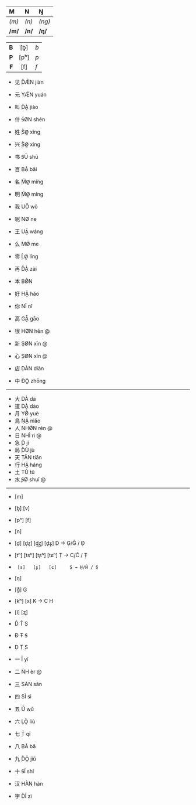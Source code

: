 | M | N | Ŋ |
|:-|:-|:-|
| *(m)* | *(n)* | *(ng)* |
| **/m/** | **/n/** | **/ŋ/** |

| | | |
|-:|:-:|:-|
| **B** | [b̥] | *b* |
| **P** | [pʰ] | *p* |
| **F** | [f] | *f* |




* 见 ̣D̂Æ̀N jiàn
* 元 YǼN yuán
* 叫 ̣D̂Ḁ̀ jiào
* 什 Ꞩ́ØN shén
* 姓 ̣S̀Ø̰ xìng
* 兴 ̣S̀Ø̰ xìng
* 书 ꞨŪ shū


* 百 BẠ̌ bǎi
* 名 ̣ḾØ̰ míng
* 明 ̣ḾØ̰ míng
* 我 UǑ wǒ
* 呢 NØ ne
* 王 UÁ̰ wáng	
* 么 MØ me
* 零 ̣ĹØ̰ líng
* 再 D̂Ạ̀ zài
* 本 BØ̌N
* 好 HḀ̌ hǎo
* 你 NǏ nǐ
* 高 GḀ̄ gāo
* 很 HØN hěn @
* 新 ṢØN xīn @
* 心 ṢØN xīn @
* 店 ḌÀN diàn
* 中 ĐŌ̰ zhōng

---

* 大 DÀ dà
* 道 DḀ̀ dào
* 月 YØ̀ yuè
* 鳥 ṆḀ̌ niǎo
* 人 NHǾN rén @
* 日 NHÌ rì @
* 急 ̣D́ jí
* 局 ̣D̂Ù jù
* 天 ṬĀN tiān
* 行 HĀ̰ háng
* 土 TǓ tǔ
* 水 ̥ꞨØ̣ shuǐ @

---

* [m]
* [b̥]  [v]
* [pʰ] [f]

* [n]
* [d̥]  [d̥z̥]  [ɖ̥ʐ̥]  [d̥ʑ̥]    Ḍ → G̣/Ĝ / Đ̣
* [tʰ] [tsʰ] [tʂʰ] [tɕʰ]   Ṭ → C̣/Ĉ / Ŧ̣
*      [s]   [ʂ]   [ɕ]     Ṣ → Ḥ/Ĥ / ̣Ꞩ

* [ŋ]
* [ɡ̊]       G
* [kʰ] [x]  K → C  H

* [l] [ʐ]

* D̂ T̂ S
* Đ Ŧ Ꞩ
* Ḍ Ṭ ̣S

* 一 Ī yī
* 二 ǸH èr @
* 三 SĀN sān
* 四 SÌ sì
* 五 Ǔ wǔ
* 六 ḶÒ̥ liù
* 七 ̣T̄ qī
* 八 BĀ bā
* 九 ̣D̂Ǒ̥ jiǔ
* 十 ꞨÍ shí

* 汉 HÀN hàn
* 字 D̂Ì zì

